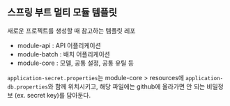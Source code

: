 ## 스프링 부트 멀티 모듈 템플릿
새로운 프로젝트를 생성할 때 참고하는 템플릿 레포

- module-api : API 어플리케이션
- module-batch : 배치 어플리케이션 
- module-core : 모델, 공통 설정, 공통 유틸 등

`application-secret.properties`는 module-core > resources에 `application-db.properties`와 함께 위치시키고, 해당 파일에는
github에 올라가면 안 되는 비밀정보 (ex. secret key)를 담아둔다.
